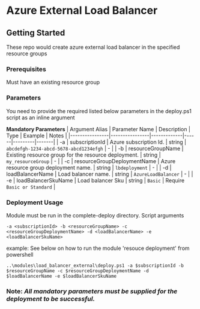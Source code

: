 # Azure External Load Balancer

## Getting Started

These repo would create azure external load balancer in the specified resource groups


### Prerequisites

Must have an existing resource group

### Parameters

You need to provide the required listed below parameters in the deploy.ps1 script as an inline argument

**Mandatory Parameters**
| Argument Alias | Parameter Name | Description | Type | Example | Notes |
|----------------|----------------|-------------|------|---------|-------|
| -a | subscriptionId | Azure subscription Id. | string | `abcdefgh-1234-abcd-5678-abcd1234efgh` | - |
| -b | resourceGroupName | Existing resource group for the resource deployment. | string | `my_resourceGroup` | - |
| -c | resourceGroupDeploymentName | Azure resource group deployment name. | string | `lbdeployment` | - |
| -d | loadBalancerName | Load balancer name. | string | `AzureLoadBalancer` | - |
| -e | loadBalancerSkuName | Load balancer Sku | string | `Basic` | Require `Basic or Standard` |

### Deployment Usage

Module must be run in the complete-deploy directory. Script arguments 

`-a <subscriptionId> -b <resourceGroupName> -c <resourceGroupDeploymentName> -d <loadBalancerName> -e <loadBalancerSkuName>`

example: See below on how to run the module 'resouce deployment' from powershell

`..\modules\load_balancer_external\deploy.ps1 -a $subscriptionId -b $resourceGroupName -c $resourceGroupDeploymentName -d $loadBalancerName -e $loadBalancerSkuName`

### Note: *All mandatory parameters must be supplied for the deployment to be successful.*